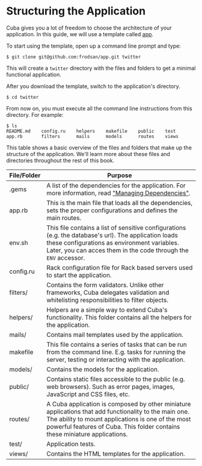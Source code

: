 Structuring the Application
===========================

Cuba gives you a lot of freedom to choose the architecture of your
application. In this guide, we will use a template called [app](https://github.com/frodsan/app).

To start using the template, open up a command line prompt and type:

```
$ git clone git@github.com:frodsan/app.git twitter
```

This will create a `twitter` directory with the files and folders to get
a minimal functional application.

After you download the template, switch to the application's directory.

```
$ cd twitter
```

From now on, you must execute all the command line instructions from this
directory. For example:

```
$ ls
README.md    config.ru    helpers    makefile    public    test
app.rb       filters      mails      models      routes    views
```

This table shows a basic overview of the files and folders that make up
the structure of the application. We'll learn more about these files and
directories throughout the rest of this book.

| File/Folder | Purpose
|-------------|--------
| .gems       | A list of the dependencies for the application. For more information, read ["Managing Dependencies"](/theguidetocuba/setting_the_road/dependencies.html).
| app.rb      | This is the main file that loads all the dependencies, sets the proper configurations and defines the main routes.
| env.sh      | This file contains a list of sensitive configurations (e.g. the database's url). The application loads these configurations as environment variables. Later, you can acces them in the code through the `ENV` accessor.
| config.ru   | Rack configuration file for Rack based servers used to start the application.
| filters/    | Contains the form validators. Unlike other frameworks, Cuba delegates validation and whitelisting responsibilities to filter objects.
| helpers/    | Helpers are a simple way to extend Cuba's functionality. This folder contains all the helpers for the application.
| mails/      | Contains mail templates used by the application.
| makefile    | This file contains a series of tasks that can be run from the command line. E.g. tasks for running the server, testing or interacting with the application.
| models/     | Contains the models for the application.
| public/     | Contains static files accessible to the public (e.g. web browsers). Such as error pages, images, JavaScript and CSS files, etc.
| routes/     | A Cuba application is composed by other miniature applications that add functionality to the main one. The ability to mount applications is one of the most powerful features of Cuba. This folder contains these miniature applications.
| test/       | Application tests.
| views/      | Contains the HTML templates for the application.
